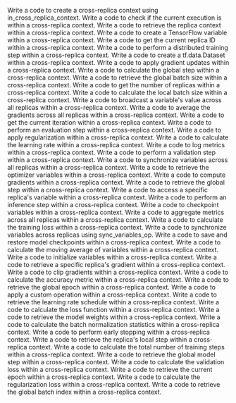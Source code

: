 Write a code to create a cross-replica context using in_cross_replica_context.
Write a code to check if the current execution is within a cross-replica context.
Write a code to retrieve the replica context within a cross-replica context.
Write a code to create a TensorFlow variable within a cross-replica context.
Write a code to get the current replica ID within a cross-replica context.
Write a code to perform a distributed training step within a cross-replica context.
Write a code to create a tf.data.Dataset within a cross-replica context.
Write a code to apply gradient updates within a cross-replica context.
Write a code to calculate the global step within a cross-replica context.
Write a code to retrieve the global batch size within a cross-replica context.
Write a code to get the number of replicas within a cross-replica context.
Write a code to calculate the local batch size within a cross-replica context.
Write a code to broadcast a variable's value across all replicas within a cross-replica context.
Write a code to average the gradients across all replicas within a cross-replica context.
Write a code to get the current iteration within a cross-replica context.
Write a code to perform an evaluation step within a cross-replica context.
Write a code to apply regularization within a cross-replica context.
Write a code to calculate the learning rate within a cross-replica context.
Write a code to log metrics within a cross-replica context.
Write a code to perform a validation step within a cross-replica context.
Write a code to synchronize variables across all replicas within a cross-replica context.
Write a code to retrieve the optimizer variables within a cross-replica context.
Write a code to compute gradients within a cross-replica context.
Write a code to retrieve the global step within a cross-replica context.
Write a code to access a specific replica's variable within a cross-replica context.
Write a code to perform an inference step within a cross-replica context.
Write a code to checkpoint variables within a cross-replica context.
Write a code to aggregate metrics across all replicas within a cross-replica context.
Write a code to calculate the training loss within a cross-replica context.
Write a code to synchronize variables across replicas using sync_variables_op.
Write a code to save and restore model checkpoints within a cross-replica context.
Write a code to calculate the moving average of variables within a cross-replica context.
Write a code to initialize variables within a cross-replica context.
Write a code to retrieve a specific replica's gradient within a cross-replica context.
Write a code to clip gradients within a cross-replica context.
Write a code to calculate the accuracy metric within a cross-replica context.
Write a code to retrieve the global epoch within a cross-replica context.
Write a code to apply a custom operation within a cross-replica context.
Write a code to retrieve the learning rate schedule within a cross-replica context.
Write a code to calculate the loss function within a cross-replica context.
Write a code to retrieve the model weights within a cross-replica context.
Write a code to calculate the batch normalization statistics within a cross-replica context.
Write a code to perform early stopping within a cross-replica context.
Write a code to retrieve the replica's local step within a cross-replica context.
Write a code to calculate the total number of training steps within a cross-replica context.
Write a code to retrieve the global model step within a cross-replica context.
Write a code to calculate the validation loss within a cross-replica context.
Write a code to retrieve the current epoch within a cross-replica context.
Write a code to calculate the regularization loss within a cross-replica context.
Write a code to retrieve the global batch index within a cross-replica context.